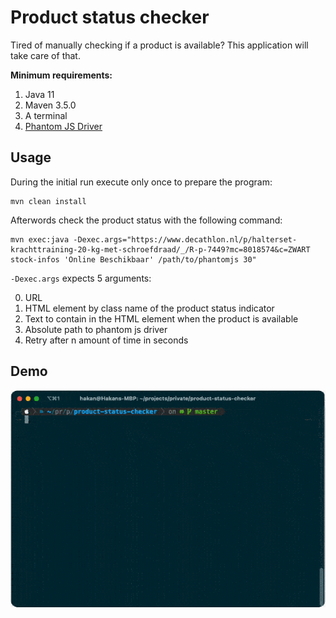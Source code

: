 # Product status checker
Tired of manually checking if a product is available? This application will take care of that.

**Minimum requirements:**
1. Java 11
2. Maven 3.5.0
3. A terminal
4. [Phantom JS Driver](https://phantomjs.org/download.html)

## Usage
During the initial run execute only once to prepare the program:
```text
mvn clean install
```

Afterwords check the product status with the following command:
```text
mvn exec:java -Dexec.args="https://www.decathlon.nl/p/halterset-krachttraining-20-kg-met-schroefdraad/_/R-p-7449?mc=8018574&c=ZWART stock-infos 'Online Beschikbaar' /path/to/phantomjs 30"
```
`-Dexec.args` expects 5 arguments:

0. URL
1. HTML element by class name of the product status indicator
2. Text to contain in the HTML element when the product is available
3. Absolute path to phantom js driver
4. Retry after n amount of time in seconds

## Demo
![alt text](https://github.com/Hakky54/product-status-checker/blob/master/images/demo.gif)